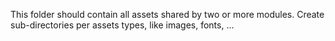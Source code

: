 This folder should contain all assets shared by two or more modules.
Create sub-directories per assets types, like images, fonts, ...
